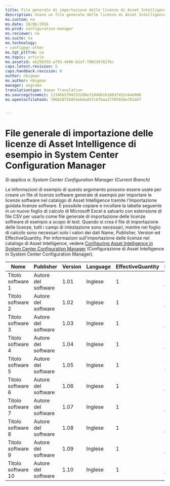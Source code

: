 ```yaml
---
title: File generale di importazione delle licenze di Asset Intelligence di esempio | System Center Configuration Manager
description: Usare un file generale delle licenze di Asset Intelligence di esempio in System Center Configuration Manager.
ms.custom: na
ms.date: 10/06/2016
ms.prod: configuration-manager
ms.reviewer: na
ms.suite: na
ms.technology:
- configmgr-other
ms.tgt_pltfrm: na
ms.topic: article
ms.assetid: e6258333-a783-440b-b1af-f8023b782fbc
caps.latest.revision: 5
caps.handback.revision: 0
author: nbigman
ms.author: nbigman
manager: angrobe
translationtype: Human Translation
ms.sourcegitcommit: 1134bb2f04152288e72d40b1b1083f415cb4e900
ms.openlocfilehash: 706828f2b954eb4ad5fc6fbaa27f0f816e701d47


---
```

# <a name="example-asset-intelligence-general-license-import-file-in-system-center-configuration-manager"></a>File generale di importazione delle licenze di Asset Intelligence di esempio in System Center Configuration Manager

*Si applica a: System Center Configuration Manager (Current Branch)*

Le informazioni di esempio di questo argomento possono essere usate per creare un file di licenze software generale di esempio per importare le licenze software nel catalogo di Asset Intelligence tramite l'Importazione guidata licenze software. È possibile copiare e incollare la tabella seguente in un nuovo foglio di calcolo di Microsoft Excel e salvarlo con estensione di file CSV per usarlo come file generale di importazione delle licenze software di esempio a scopo di test. Quando si crea il file di importazione delle licenze, tutti i campi di intestazione sono necessari, mentre nel foglio di calcolo sono necessari solo i valori dei dati Name, Publisher, Version ed EffectiveQuantity. Per informazioni sull'importazione delle licenze nel catalogo di Asset Intelligence, vedere [Configuring Asset Intelligence in System Center Configuration Manager](../../../../core/clients/manage/asset-intelligence/configuring-asset-intelligence.md) (Configurazione di Asset Intelligence in System Center Configuration Manager).  

|Nome|Publisher|Version|Language|EffectiveQuantity|PONumber|ResellerName|DateOfPurchase|SupportPurchased|SupportExpirationDate|Comments|  
|----------|---------------|-------------|--------------|-----------------------|--------------|------------------|--------------------|----------------------|---------------------------|--------------|  
|Titolo software 1|Autore del software|1.01|Inglese|1|Numero acquisto|Nome rivenditore|10/10/2010|0|10/10/2012|Commento|  
|Titolo software 2|Autore del software|1.02|Inglese|1|Numero acquisto|Nome rivenditore|10/10/2010|0|10/10/2012|Commento|  
|Titolo software 3|Autore del software|1.03|Inglese|1|Numero acquisto|Nome rivenditore|10/10/2010|0|10/10/2012|Commento|  
|Titolo software 4|Autore del software|1.04|Inglese|1|Numero acquisto|Nome rivenditore|10/10/2010|0|10/10/2012|Commento|  
|Titolo software 5|Autore del software|1.05|Inglese|1|Numero acquisto|Nome rivenditore|10/10/2010|0|10/10/2012|Commento|  
|Titolo software 6|Autore del software|1.06|Inglese|1|Numero acquisto|Nome rivenditore|10/10/2010|0|10/10/2012|Commento|  
|Titolo software 7|Autore del software|1.07|Inglese|1|Numero acquisto|Nome rivenditore|10/10/2010|0|10/10/2012|Commento|  
|Titolo software 8|Autore del software|1.08|Inglese|1|Numero acquisto|Nome rivenditore|10/10/2010|0|10/10/2012|Commento|  
|Titolo software 9|Autore del software|1.09|Inglese|1|Numero acquisto|Nome rivenditore|10/10/2010|0|10/10/2012|Commento|  
|Titolo software 10|Autore del software|1.10|Inglese|1|Numero acquisto|Nome rivenditore|10/10/2010|0|10/10/2012|Commento|  



<!--HONumber=Nov16_HO1-->


